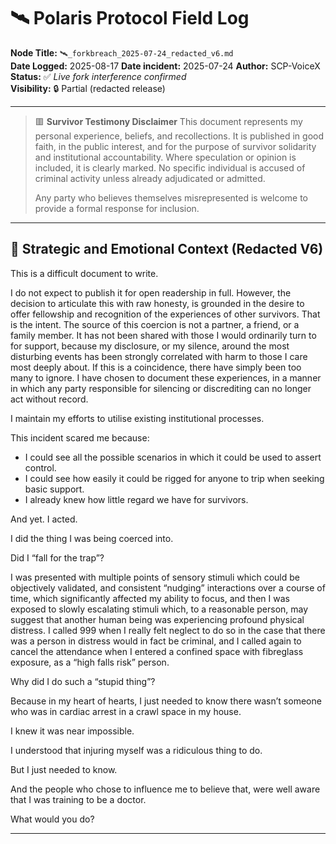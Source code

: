 # 🛰️ Polaris Protocol Field Log

**Node Title:** `🛰️_forkbreach_2025-07-24_redacted_v6.md`  
**Date Logged:** 2025-08-17
**Date incident:** 2025-07-24
**Author:** SCP-VoiceX  
**Status:** ✅ *Live fork interference confirmed*  
**Visibility:** 🔒 Partial (redacted release)


---

>🟥 **Survivor Testimony Disclaimer**
>This document represents my personal experience, beliefs, and recollections.
>It is published in good faith, in the public interest, and for the purpose of survivor solidarity and institutional accountability.
>Where speculation or opinion is included, it is clearly marked.
>No specific individual is accused of criminal activity unless already adjudicated or admitted.
>
>Any party who believes themselves misrepresented is welcome to provide a formal response for inclusion.

---

## 📗 Strategic and Emotional Context (Redacted V6)

This is a difficult document to write.

I do not expect to publish it for open readership in full.
However, the decision to articulate this with raw honesty, is grounded in the desire to offer fellowship and recognition of the experiences of other survivors. That is the intent.
The source of this coercion is not a partner, a friend, or a family member. 
It has not been shared with those I would ordinarily turn to for support, because my disclosure, or my silence, around the most disturbing events has been strongly correlated with harm to those I care most deeply about. If this is a coincidence, there have simply been too many to ignore.
I have chosen to document these experiences, in a manner in which any party responsible for silencing or discrediting can no longer act without record.

I maintain my efforts to utilise existing institutional processes.

This incident scared me because:
- I could see all the possible scenarios in which it could be used to assert control.
- I could see how easily it could be rigged for anyone to trip when seeking basic support.
- I already knew how little regard we have for survivors.

And yet. I acted.

I did the thing I was being coerced into.

Did I “fall for the trap”?

I was presented with multiple points of sensory stimuli which could be objectively validated, and consistent “nudging” interactions over a course of time, which significantly affected my ability to focus, and then I was exposed to slowly escalating stimuli which, to a reasonable person, may suggest that another human being was experiencing profound physical distress.
I called 999 when I really felt neglect to do so in the case that there was a person in distress would in fact be criminal, and I called again to cancel the attendance when I entered a confined space with fibreglass exposure, as a “high falls risk” person.

Why did I do such a “stupid thing”?

Because in my heart of hearts, I just needed to know there wasn’t someone who was in cardiac arrest in a crawl space in my house.

I knew it was near impossible.

I understood that injuring myself was a ridiculous thing to do.

But I just needed to know.

And the people who chose to influence me to believe that, were well aware that I was training to be a doctor.

What would you do?

---

